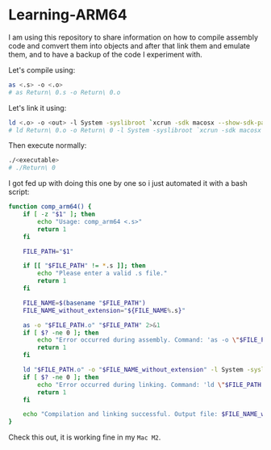 # Learning-ARM64

I am using this repository to share information on how to compile assembly code and comvert them into objects and after that link them and emulate them, and to have a backup of the code I experiment with.

Let's compile using:
```bash
as <.s> -o <.o>
# as Return\ 0.s -o Return\ 0.o
```

Let's link it using:
```bash
ld <.o> -o <out> -l System -syslibroot `xcrun -sdk macosx --show-sdk-path` -e <starting_point> -arch arm64
# ld Return\ 0.o -o Return\ 0 -l System -syslibroot `xcrun -sdk macosx --show-sdk-path` -e _main -arch arm64
```

Then execute normally:
```bash
./<executable>
# ./Return\ 0
```

I got fed up with doing this one by one so i just automated it with a bash script:
```bash
function comp_arm64() {
    if [ -z "$1" ]; then
        echo "Usage: comp_arm64 <.s>"
        return 1
    fi

    FILE_PATH="$1"

    if [[ "$FILE_PATH" != *.s ]]; then
        echo "Please enter a valid .s file."
        return 1
    fi

    FILE_NAME=$(basename "$FILE_PATH")
    FILE_NAME_without_extension="${FILE_NAME%.s}"

    as -o "$FILE_PATH.o" "$FILE_PATH" 2>&1
    if [ $? -ne 0 ]; then
        echo "Error occurred during assembly. Command: 'as -o \"$FILE_PATH.o\" \"$FILE_PATH\"'"
        return 1
    fi

    ld "$FILE_PATH.o" -o "$FILE_NAME_without_extension" -l System -syslibroot $(xcrun -sdk macosx --show-sdk-path) -e _main -arch arm64 2>&1
    if [ $? -ne 0 ]; then
        echo "Error occurred during linking. Command: 'ld \"$FILE_PATH.o\" -o \"$FILE_NAME_without_extension\" ...'"
        return 1
    fi

    echo "Compilation and linking successful. Output file: $FILE_NAME_without_extension"
}
```
Check this out, it is working fine in my `Mac M2`.
